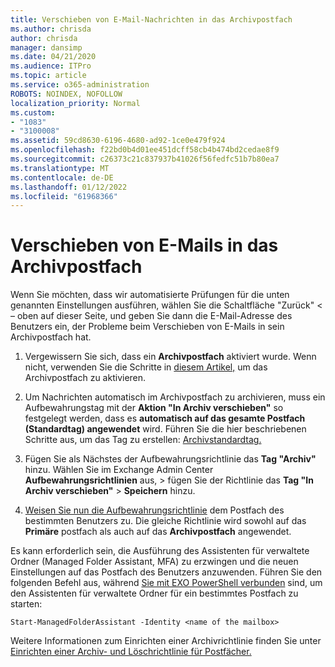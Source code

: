```yaml
---
title: Verschieben von E-Mail-Nachrichten in das Archivpostfach
ms.author: chrisda
author: chrisda
manager: dansimp
ms.date: 04/21/2020
ms.audience: ITPro
ms.topic: article
ms.service: o365-administration
ROBOTS: NOINDEX, NOFOLLOW
localization_priority: Normal
ms.custom:
- "1083"
- "3100008"
ms.assetid: 59cd8630-6196-4680-ad92-1ce0e479f924
ms.openlocfilehash: f22bd0b4d01ee451dcff58cb4b474bd2cedae8f9
ms.sourcegitcommit: c26373c21c837937b41026f56fedfc51b7b80ea7
ms.translationtype: MT
ms.contentlocale: de-DE
ms.lasthandoff: 01/12/2022
ms.locfileid: "61968366"
---
```

# <a name="move-email-to-the-archive-mailbox"></a>Verschieben von E-Mails in das Archivpostfach

Wenn Sie möchten, dass wir automatisierte Prüfungen für die unten genannten Einstellungen ausführen, wählen Sie die Schaltfläche "Zurück" < – oben auf dieser Seite, und geben Sie dann die E-Mail-Adresse des Benutzers ein, der Probleme beim Verschieben von E-Mails in sein Archivpostfach hat.

1. Vergewissern Sie sich, dass ein **Archivpostfach** aktiviert wurde. Wenn nicht, verwenden Sie die Schritte in [diesem Artikel,](https://docs.microsoft.com/microsoft-365/compliance/enable-archive-mailboxes) um das Archivpostfach zu aktivieren.

2. Um Nachrichten automatisch im Archivpostfach zu archivieren, muss ein Aufbewahrungstag mit der **Aktion "In Archiv verschieben"** so festgelegt werden, dass es **automatisch auf das gesamte Postfach (Standardtag) angewendet** wird. Führen Sie die hier beschriebenen Schritte aus, um das Tag zu erstellen: [Archivstandardtag.](https://docs.microsoft.com/microsoft-365/compliance/set-up-an-archive-and-deletion-policy-for-mailboxes#create-a-custom-archive-default-policy-tag)

3. Fügen Sie als Nächstes der Aufbewahrungsrichtlinie das **Tag "Archiv"** hinzu. Wählen Sie im Exchange Admin Center **Aufbewahrungsrichtlinien** aus, > fügen Sie der Richtlinie das **Tag "In Archiv verschieben"** > **Speichern** hinzu.

4. [Weisen Sie nun die Aufbewahrungsrichtlinie](https://docs.microsoft.com/exchange/security-and-compliance/messaging-records-management/apply-retention-policy) dem Postfach des bestimmten Benutzers zu. Die gleiche Richtlinie wird sowohl auf das **Primäre** postfach als auch auf das **Archivpostfach** angewendet.

Es kann erforderlich sein, die Ausführung des Assistenten für verwaltete Ordner (Managed Folder Assistant, MFA) zu erzwingen und die neuen Einstellungen auf das Postfach des Benutzers anzuwenden. Führen Sie den folgenden Befehl aus, während [Sie mit EXO PowerShell verbunden](https://docs.microsoft.com/powershell/exchange/exchange-online/connect-to-exchange-online-powershell/connect-to-exchange-online-powershell?view=exchange-ps&preserve-view=true) sind, um den Assistenten für verwaltete Ordner für ein bestimmtes Postfach zu starten:
  
`Start-ManagedFolderAssistant -Identity <name of the mailbox>`

Weitere Informationen zum Einrichten einer Archivrichtlinie finden Sie unter [Einrichten einer Archiv- und Löschrichtlinie für Postfächer.](https://docs.microsoft.com/microsoft-365/compliance/set-up-an-archive-and-deletion-policy-for-mailboxes#step-1-enable-archive-mailboxes-for-users)
  